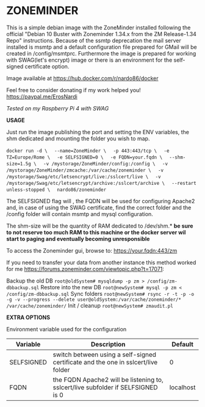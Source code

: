 # ZONEMINDER

This is a simple debian image with the ZoneMinder installed following the official "Debian 10 Buster with Zoneminder 1.34.x from the ZM Release-1.34 Repo" instructions.
Because of the ssmtp deprecation the mail server installed is msmtp and a default configuration file prepared for GMail will be created in /config/msmtprc.
Furthermore the image is prepared for working with SWAG(let's encrypt) image or there is an environment for the self-signed certificate option.

Image available at https://hub.docker.com/r/nardo86/docker

Feel free to consider donating if my work helped you! https://paypal.me/ErosNardi

_Tested on my Raspberry Pi 4 with SWAG_


**USAGE**

Just run the image publishing the port and setting the ENV variables, the shm dedicated and mounting the folder you wish to map.

`docker run -d \`
`  --name=ZoneMinder \`
`  -p 443:443/tcp \`
`  -e TZ=Europe/Rome \`
`  -e SELFSIGNED=0 \`
`  -e FQDN=your.fqdn \`
`  --shm-size=1.5g \`
`  -v /mystorage/ZoneMinder/config:/config \`
`  -v /mystorage/ZoneMinder/zmcache:/var/cache/zoneminder \`
`  -v /mystorage/Swag/etc/letsencrypt/live:/sslcert/live \`
`  -v /mystorage/Swag/etc/letsencrypt/archive:/sslcert/archive \`
`  --restart unless-stopped \`
`  nardo86/zoneminder`

The SELFSIGNED flag will , the FQDN will be used for configuring Apache2 and, in case of using the SWAG certificate, find the correct folder and the /config folder will contain msmtp and mysql configuration.

The shm-size will be the quantity of RAM dedicated to /dev/shm.*
**be sure to not reserve too much RAM to this machine or the docker server wil start to paging and eventually becoming unresponsible**

To access the Zoneminder gui, browse to: https://your.fqdn:443/zm

If you need to transfer your data from another instance this method worked for me https://forums.zoneminder.com/viewtopic.php?t=17071:

Backup the old DB
`root@oldSystem# mysqldump -p zm > /config/zm-dbbackup.sql`
Restore into the new DB
`root@newSystem# mysql -p zm < /config/zm-dbbackup.sql`
Sync folders
`root@newSystem# rsync -r -t -p -o -g -v --progress --delete user@oldSystem:/var/cache/zoneminder/* /var/cache/zoneminder/`
Init / cleanup
`root@newSystem# zmaudit.pl`


**EXTRA OPTIONS**

Environment variable used for the configuration

Variable|Description|Default
--------|-----------|-------
SELFSIGNED|switch between using a self-signed certificate and the one in sslcert/live folder|0
FQDN|the FQDN Apache2 will be listening to, sslcert/live subfolder if SELFSIGNED is 0 |localhost
